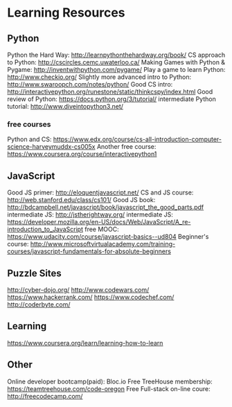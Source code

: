 # Learning Resources

## Python

Python the Hard Way: http://learnpythonthehardway.org/book/
CS approach to Python: http://cscircles.cemc.uwaterloo.ca/
Making Games with Python & Pygame: http://inventwithpython.com/pygame/
Play a game to learn Python: http://www.checkio.org/
Slightly more advanced intro to Python: http://www.swaroopch.com/notes/python/
Good CS intro:
  http://interactivepython.org/runestone/static/thinkcspy/index.html
Good review of Python: https://docs.python.org/3/tutorial/
intermediate Python tutorial: http://www.diveintopython3.net/

### free courses

Python and CS:
https://www.edx.org/course/cs-all-introduction-computer-science-harveymuddx-cs005x
Another free course: https://www.coursera.org/course/interactivepython1

## JavaScript

Good JS primer: http://eloquentjavascript.net/
CS and JS course: http://web.stanford.edu/class/cs101/
Good JS book: 
  http://bdcampbell.net/javascript/book/javascript_the_good_parts.pdf
intermediate JS: http://jstherightway.org/
intermediate JS: 
  https://developer.mozilla.org/en-US/docs/Web/JavaScript/A_re-introduction_to_JavaScript
free MOOC: https://www.udacity.com/course/javascript-basics--ud804
Beginner's course: 
  http://www.microsoftvirtualacademy.com/training-courses/javascript-fundamentals-for-absolute-beginners

## Puzzle Sites

http://cyber-dojo.org/
http://www.codewars.com/
https://www.hackerrank.com/
https://www.codechef.com/
http://coderbyte.com/

## Learning

https://www.coursera.org/learn/learning-how-to-learn

## Other

Online developer bootcamp(paid): Bloc.io
Free TreeHouse membership: https://teamtreehouse.com/code-oregon
Free Full-stack on-line coure: http://freecodecamp.com/
